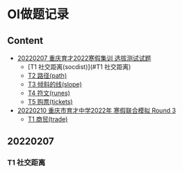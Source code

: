 # OI做题记录

## Content

- [20220207 重庆育才2022寒假集训 选拔测试试题](#20220207)
	- [T1 社交距离(socdist)](#T1 社交距离)
	- [T2 路径(path)]()
	- [T3 倾斜的线(slope)]()
	- [T4 符文(runes)]()
	- [T5 购票(tickets)]()
- [20220210 重庆市育才中学2022年 寒假联合模拟 Round 3]()
	- [T1 商贸(trade)]()
	
## 20220207 

### T1 社交距离



